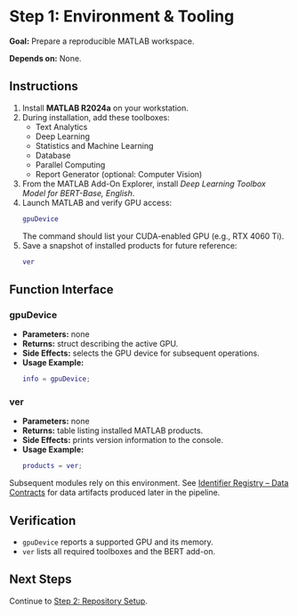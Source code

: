 # Step 1: Environment & Tooling

**Goal:** Prepare a reproducible MATLAB workspace.

**Depends on:** None.

## Instructions
1. Install **MATLAB R2024a** on your workstation.
2. During installation, add these toolboxes:
   - Text Analytics
   - Deep Learning
   - Statistics and Machine Learning
   - Database
   - Parallel Computing
   - Report Generator (optional: Computer Vision)
3. From the MATLAB Add-On Explorer, install *Deep Learning Toolbox Model for BERT-Base, English*.
4. Launch MATLAB and verify GPU access:
   ```matlab
   gpuDevice
   ```
   The command should list your CUDA-enabled GPU (e.g., RTX 4060 Ti).
5. Save a snapshot of installed products for future reference:
   ```matlab
   ver
   ```

## Function Interface
### gpuDevice
- **Parameters:** none
- **Returns:** struct describing the active GPU.
- **Side Effects:** selects the GPU device for subsequent operations.
- **Usage Example:**
  ```matlab
  info = gpuDevice;
  ```

### ver
- **Parameters:** none
- **Returns:** table listing installed MATLAB products.
- **Side Effects:** prints version information to the console.
- **Usage Example:**
  ```matlab
  products = ver;
  ```

Subsequent modules rely on this environment. See [Identifier Registry – Data Contracts](identifier_registry.md#data-contracts) for data artifacts produced later in the pipeline.

## Verification
- `gpuDevice` reports a supported GPU and its memory.
- `ver` lists all required toolboxes and the BERT add-on.

## Next Steps
Continue to [Step 2: Repository Setup](step02_repository_setup.md).
